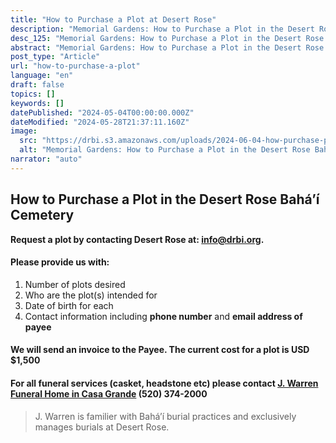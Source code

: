 ```yaml
---
title: "How to Purchase a Plot at Desert Rose"
description: "Memorial Gardens: How to Purchase a Plot in the Desert Rose Bahá’í Cemetery"
desc_125: "Memorial Gardens: How to Purchase a Plot in the Desert Rose Bahá’í Cemetery"
abstract: "Memorial Gardens: How to Purchase a Plot in the Desert Rose Bahá’í Cemetery"
post_type: "Article"
url: "how-to-purchase-a-plot"
language: "en"
draft: false
topics: []
keywords: []
datePublished: "2024-05-04T00:00:00.000Z"
dateModified: "2024-05-28T21:37:11.160Z"
image:
  src: "https://drbi.s3.amazonaws.com/uploads/2024-06-04-how-purchase-plot/funeral-services.jpg"
  alt: "Memorial Gardens: How to Purchase a Plot in the Desert Rose Bahá’í Cemetery"
narrator: "auto"
---
```


##  How to Purchase a Plot in the Desert Rose Bahá’í Cemetery

**Request a plot by contacting Desert Rose at:  [info@drbi.org](mailto:info@drbi.org).**



#### Please provide us with:

1. Number of plots desired
2. Who are the plot(s) intended for 
3. Date of birth for each
4. Contact information including **phone number** and **email address of payee**

#### We will send an invoice to the Payee. The current cost for a plot is **USD $1,500**

#### For all funeral services (casket, headstone etc) please contact [J. Warren Funeral Home in Casa Grande](https://www.jwarrenfuneral.com/) (520) 374-2000

> J. Warren is familier with Bahá’í burial practices and exclusively manages burials at Desert Rose.



